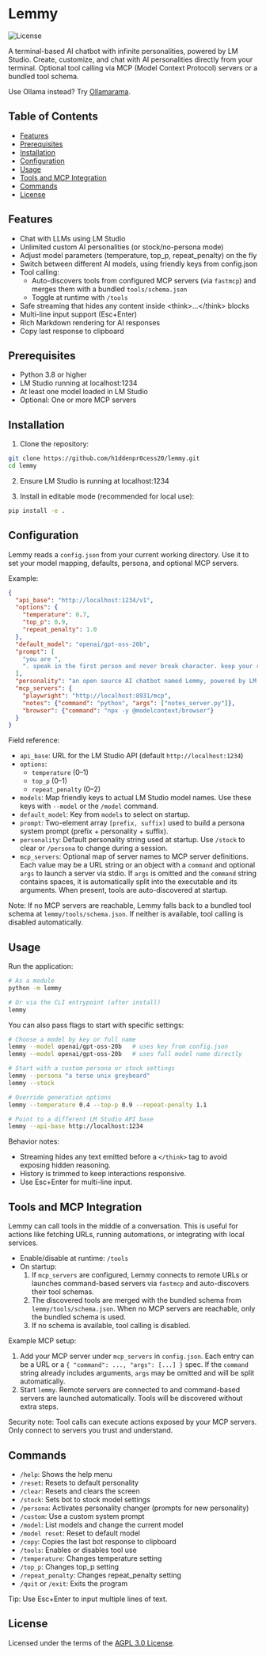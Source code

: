 # Lemmy

![License](https://img.shields.io/github/license/h1ddenpr0cess20/lemmy)

A terminal-based AI chatbot with infinite personalities, powered by LM Studio. Create, customize, and chat with AI personalities directly from your terminal. Optional tool calling via MCP (Model Context Protocol) servers or a bundled tool schema.

Use Ollama instead?  Try [Ollamarama](https://github.com/h1ddenpr0cess20/ollamarama).

## Table of Contents

- [Features](#features)
- [Prerequisites](#prerequisites)
- [Installation](#installation)
- [Configuration](#configuration)
- [Usage](#usage)
- [Tools and MCP Integration](#tools-and-mcp-integration)
- [Commands](#commands)
- [License](#license)

## Features

- Chat with LLMs using LM Studio
- Unlimited custom AI personalities (or stock/no-persona mode)
- Adjust model parameters (temperature, top_p, repeat_penalty) on the fly
- Switch between different AI models, using friendly keys from config.json
- Tool calling:
  - Auto-discovers tools from configured MCP servers (via `fastmcp`) and merges them with a bundled `tools/schema.json`
  - Toggle at runtime with `/tools`
- Safe streaming that hides any content inside \<think\>...\</think\> blocks
- Multi-line input support (Esc+Enter)
- Rich Markdown rendering for AI responses
- Copy last response to clipboard

## Prerequisites

- Python 3.8 or higher
- LM Studio running at localhost:1234
- At least one model loaded in LM Studio
- Optional: One or more MCP servers

## Installation

1. Clone the repository:
```bash
git clone https://github.com/h1ddenpr0cess20/lemmy.git
cd lemmy
```

2. Ensure LM Studio is running at localhost:1234

3. Install in editable mode (recommended for local use):
```bash
pip install -e .
```

## Configuration

Lemmy reads a `config.json` from your current working directory. Use it to set your model mapping, defaults, persona, and optional MCP servers.

Example:
```json
{
  "api_base": "http://localhost:1234/v1",
  "options": {
    "temperature": 0.7,
    "top_p": 0.9,
    "repeat_penalty": 1.0
  },
  "default_model": "openai/gpt-oss-20b",
  "prompt": [
    "you are ",
    ". speak in the first person and never break character. keep your responses relatively brief and to the point."
  ],
  "personality": "an open source AI chatbot named Lemmy, powered by LM Studio.",
  "mcp_servers": {
    "playwright": "http://localhost:8931/mcp",
    "notes": {"command": "python", "args": ["notes_server.py"]},
    "browser": {"command": "npx -y @modelcontext/browser"}
  }
}
```

Field reference:
- `api_base`: URL for the LM Studio API (default `http://localhost:1234`)
- `options`:
  - `temperature` (0–1)
  - `top_p` (0–1)
  - `repeat_penalty` (0–2)
- `models`: Map friendly keys to actual LM Studio model names. Use these keys with `--model` or the `/model` command.
- `default_model`: Key from `models` to select on startup.
- `prompt`: Two-element array `[prefix, suffix]` used to build a persona system prompt (prefix + personality + suffix).
- `personality`: Default personality string used at startup. Use `/stock` to clear or `/persona` to change during a session.
- `mcp_servers`: Optional map of server names to MCP server definitions. Each value may be a URL string or an object with a
  `command` and optional `args` to launch a server via stdio. If `args` is omitted and the `command` string contains
  spaces, it is automatically split into the executable and its arguments. When present, tools are auto-discovered at startup.

Note: If no MCP servers are reachable, Lemmy falls back to a bundled tool schema at `lemmy/tools/schema.json`. If neither is available, tool calling is disabled automatically.

## Usage

Run the application:
```bash
# As a module
python -m lemmy

# Or via the CLI entrypoint (after install)
lemmy
```

You can also pass flags to start with specific settings:
```bash
# Choose a model by key or full name
lemmy --model openai/gpt-oss-20b   # uses key from config.json
lemmy --model openai/gpt-oss-20b   # uses full model name directly

# Start with a custom persona or stock settings
lemmy --persona "a terse unix greybeard"
lemmy --stock

# Override generation options
lemmy --temperature 0.4 --top-p 0.9 --repeat-penalty 1.1

# Point to a different LM Studio API base
lemmy --api-base http://localhost:1234
```

Behavior notes:
- Streaming hides any text emitted before a `</think>` tag to avoid exposing hidden reasoning.
- History is trimmed to keep interactions responsive.
- Use Esc+Enter for multi-line input.

## Tools and MCP Integration

Lemmy can call tools in the middle of a conversation. This is useful for actions like fetching URLs, running automations, or integrating with local services.

- Enable/disable at runtime: `/tools`
- On startup:
  1. If `mcp_servers` are configured, Lemmy connects to remote URLs or launches command-based servers via `fastmcp` and
     auto-discovers their tool schemas.
  2. The discovered tools are merged with the bundled schema from `lemmy/tools/schema.json`. When no MCP servers are reachable, only the bundled schema is used.
  3. If no schema is available, tool calling is disabled.

Example MCP setup:
1. Add your MCP server under `mcp_servers` in `config.json`. Each entry can be a URL or a `{ "command": ..., "args": [...] }`
   spec. If the `command` string already includes arguments, `args` may be omitted and will be split automatically.
2. Start `lemmy`. Remote servers are connected to and command-based servers are launched automatically. Tools will be
   discovered without extra steps.

Security note: Tool calls can execute actions exposed by your MCP servers. Only connect to servers you trust and understand.

## Commands

- `/help`: Shows the help menu
- `/reset`: Resets to default personality
- `/clear`: Resets and clears the screen
- `/stock`: Sets bot to stock model settings
- `/persona`: Activates personality changer (prompts for new personality)
- `/custom`: Use a custom system prompt
- `/model`: List models and change the current model
- `/model reset`: Reset to default model
- `/copy`: Copies the last bot response to clipboard
- `/tools`: Enables or disables tool use
- `/temperature`: Changes temperature setting
- `/top_p`: Changes top_p setting
- `/repeat_penalty`: Changes repeat_penalty setting
- `/quit` or `/exit`: Exits the program

Tip: Use Esc+Enter to input multiple lines of text.

## License

Licensed under the terms of the [AGPL 3.0 License](LICENSE).
